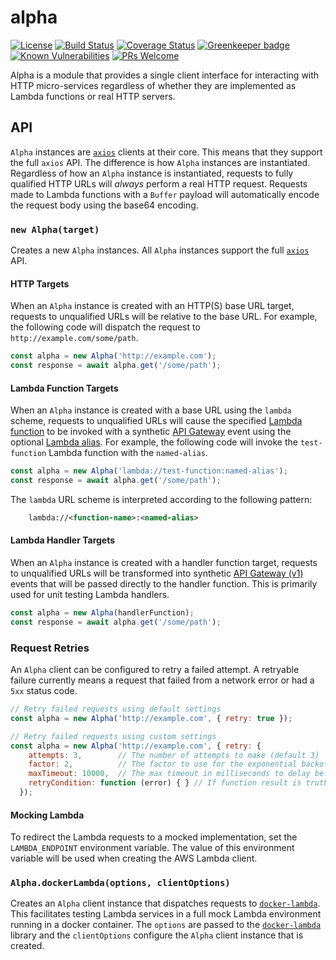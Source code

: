 # alpha

[![License](https://img.shields.io/badge/license-MIT-blue.svg)](https://opensource.org/licenses/MIT)
[![Build Status](https://travis-ci.org/lifeomic/alpha.svg?branch=master)](https://travis-ci.org/lifeomic/alpha)
[![Coverage Status](https://coveralls.io/repos/github/lifeomic/alpha/badge.svg?branch=master)](https://coveralls.io/github/lifeomic/alpha?branch=master)
[![Greenkeeper badge](https://badges.greenkeeper.io/lifeomic/alpha.svg)](https://greenkeeper.io/)
[![Known Vulnerabilities](https://snyk.io/test/github/lifeomic/alpha/badge.svg?targetFile=package.json)](https://snyk.io/test/github/lifeomic/alpha?targetFile=package.json)
[![PRs Welcome](https://img.shields.io/badge/PRs-welcome-brightgreen.svg)](https://github.com/lifeomic/alpha)

Alpha is a module that provides a single client interface for interacting with
HTTP micro-services regardless of whether they are implemented as Lambda
functions or real HTTP servers.

## API

`Alpha` instances are [`axios`][axios] clients at their core. This means that they
support the full `axios` API. The difference is how `Alpha` instances are
instantiated. Regardless of how an `Alpha` instance is instantiated, requests
to fully qualified HTTP URLs will _always_ perform a real HTTP request. Requests
made to Lambda functions with a `Buffer` payload will automatically encode the
request body using the base64 encoding.

### `new Alpha(target)`

Creates a new `Alpha` instances. All `Alpha` instances support the full
[`axios`][axios] API.

#### HTTP Targets

When an `Alpha` instance is created with an HTTP(S) base URL target, requests to
unqualified URLs will be relative to the base URL. For example, the following
code will dispatch the request to `http://example.com/some/path`.

```javascript
const alpha = new Alpha('http://example.com');
const response = await alpha.get('/some/path');
```

#### Lambda Function Targets

When an `Alpha` instance is created with a base URL using the `lambda` scheme,
requests to unqualified URLs will cause the specified [Lambda function][lambda]
to be invoked with a synthetic [API Gateway][api-gateway] event using the
optional [Lambda alias][lambda-alias]. For example, the following code will
invoke the `test-function` Lambda function with the `named-alias`.

```javascript
const alpha = new Alpha('lambda://test-function:named-alias');
const response = await alpha.get('/some/path');
```

The `lambda` URL scheme is interpreted according to the following pattern:

```xml
    lambda://<function-name>:<named-alias>
```

#### Lambda Handler Targets

When an `Alpha` instance is created with a handler function target, requests to
unqualified URLs will be transformed into synthetic [API Gateway (v1)][api-gateway]
events that will be passed directly to the handler function. This is primarily
used for unit testing Lambda handlers.

```javascript
const alpha = new Alpha(handlerFunction);
const response = await alpha.get('/some/path');
```

### Request Retries

An `Alpha` client can be configured to retry a failed attempt. A retryable failure
currently means a request that failed from a network error or had a `5xx` status
code.

```javascript
// Retry failed requests using default settings
const alpha = new Alpha('http://example.com', { retry: true });
```

```javascript
// Retry failed requests using custom settings
const alpha = new Alpha('http://example.com', { retry: {
    attempts: 3,        // The number of attempts to make (default 3)
    factor: 2,          // The factor to use for the exponential backoff delay (default 2)
    maxTimeout: 10000,  // The max timeout in milliseconds to delay before the next attempt (default 10000)
    retryCondition: function (error) { } // If function result is truthy, the error will be retried (default is retry network and 5xx errors)
  });
```

#### Mocking Lambda

To redirect the Lambda requests to a mocked implementation, set the
`LAMBDA_ENDPOINT` environment variable.  The value of this environment variable
will be used when creating the AWS Lambda client.

### `Alpha.dockerLambda(options, clientOptions)`

Creates an `Alpha` client instance that dispatches requests to
[`docker-lambda`][docker-lambda]. This facilitates testing Lambda services in a
full mock Lambda environment running in a docker container. The `options` are
passed to the [`docker-lambda`][docker-lambda] library and the `clientOptions`
configure the `Alpha` client instance that is created.

[api-gateway]: https://aws.amazon.com/documentation/apigateway/ "AWS API Gateway"
[axios]: https://github.com/mzabriskie/axios "Axios"
[docker-lambda]: https://github.com/lambci/docker-lambda "docker-lambda"
[lambda]: https://aws.amazon.com/documentation/lambda/ "AWS Lambda"
[lambda-alias]: https://docs.aws.amazon.com/lambda/latest/dg/versioning-aliases.html "AWS Lambda Versioning / Aliases"
